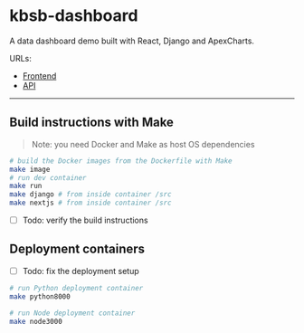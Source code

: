 # kbsb-dashboard

A data dashboard demo built with React, Django and ApexCharts. 

URLs:
- [Frontend](https://kbsb-dashboard.vercel.app/)
- [API](https://kbsb-dashboard.fly.dev/api/eurodollars/)

---------------------------------------------------------

## Build instructions with Make

> Note: you need Docker and Make as host OS dependencies

```sh
# build the Docker images from the Dockerfile with Make
make image
# run dev container
make run
make django # from inside container /src
make nextjs # from inside container /src
```

- [ ] Todo: verify the build instructions

## Deployment containers

- [ ] Todo: fix the deployment setup

```sh
# run Python deployment container
make python8000

# run Node deployment container
make node3000
```
